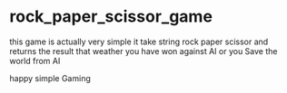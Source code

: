 # rock_paper_scissor_game

this game is actually very simple
it take string rock paper scissor 
and returns the result that weather you have won against AI or you Save the world from AI

happy simple Gaming

